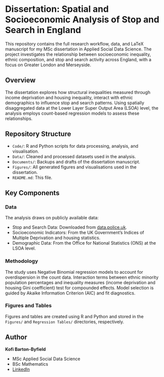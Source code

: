 # Dissertation: Spatial and Socioeconomic Analysis of Stop and Search in England

This repository contains the full research workflow, data, and LaTeX manuscript for my MSc dissertation in Applied Social Data Science. The project investigates the relationship between socioeconomic inequality, ethnic composition, and stop and search activity across England, with a focus on Greater London and Merseyside.

## Overview

The dissertation explores how structural inequalities measured through income deprivation and housing inequality, interact with ethnic demographics to influence stop and search patterns. Using spatially disaggregated data at the Lower Layer Super Output Area (LSOA) level, the analysis employs count-based regression models to assess these relationships.

## Repository Structure

- `Code/`: R and Python scripts for data processing, analysis, and visualisation.
- `Data/`: Cleaned and processed datasets used in the analysis.
- `Documents/`: Backups and drafts of the dissertation manuscript.
- `Figures/`: All generated figures and visualisations used in the dissertation.
- `README.md`: This file.

## Key Components

### Data

The analysis draws on publicly available data:

- Stop and Search Data: Downloaded from [data.police.uk](https://data.police.uk/).
- Socioeconomic Indicators: From the UK Government’s Indices of Multiple Deprivation and housing statistics.
- Demographic Data: From the Office for National Statistics (ONS) at the LSOA level.

### Methodology

The study uses Negative Binomial regression models to account for overdispersion in the count data. Interaction terms between ethnic minority population percentages and inequality measures (income deprivation and housing Gini coefficient) test for compounded effects. Model selection is guided by Akaike Information Criterion (AIC) and fit diagnostics.

### Figures and Tables

Figures and tables are created using R and Python and stored in the `Figures/` and `Regression Tables/` directories, respectively.

## Author

**Kofi Barton-Byfield**

- MSc Applied Social Data Science  
- BSc Mathematics  
- [LinkedIn](https://uk.linkedin.com/in/kofi-barton-byfield-b7b83a293)
